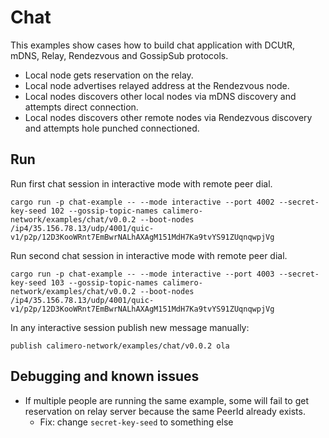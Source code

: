 # Chat 
This examples show cases how to build chat application with DCUtR, mDNS, Relay, Rendezvous and GossipSub protocols.
- Local node gets reservation on the relay.
- Local node advertises relayed address at the Rendezvous node.
- Local nodes discovers other local nodes via mDNS discovery and attempts direct connection.
- Local nodes discovers other remote nodes via Rendezvous discovery and attempts hole punched connectioned.

## Run
Run first chat session in interactive mode with remote peer dial.
```
cargo run -p chat-example -- --mode interactive --port 4002 --secret-key-seed 102 --gossip-topic-names calimero-network/examples/chat/v0.0.2 --boot-nodes /ip4/35.156.78.13/udp/4001/quic-v1/p2p/12D3KooWRnt7EmBwrNALhAXAgM151MdH7Ka9tvYS91ZUqnqwpjVg
```

Run second chat session in interactive mode with remote peer dial.
```
cargo run -p chat-example -- --mode interactive --port 4003 --secret-key-seed 103 --gossip-topic-names calimero-network/examples/chat/v0.0.2 --boot-nodes /ip4/35.156.78.13/udp/4001/quic-v1/p2p/12D3KooWRnt7EmBwrNALhAXAgM151MdH7Ka9tvYS91ZUqnqwpjVg
```

In any interactive session publish new message manually:
```
publish calimero-network/examples/chat/v0.0.2 ola
```

## Debugging and known issues
- If multiple people are running the same example, some will fail to get reservation on relay server because the same PeerId already exists.
  - Fix: change `secret-key-seed` to something else

